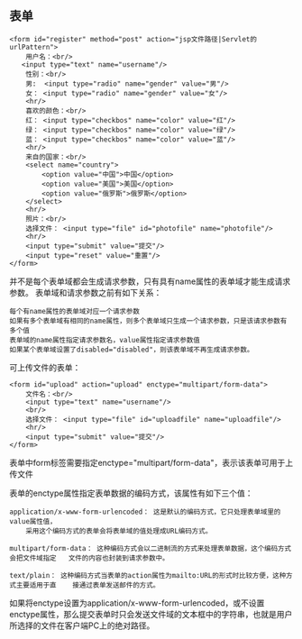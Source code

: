## 表单 ##

	<form id="register" method="post" action="jsp文件路径|Servlet的urlPattern">
		用户名：<br/>
	   <input type="text" name="username"/>
		性别：<br/>  
		男:  <input type="radio" name="gender" value="男"/>
		女： <input type="radio" name="gender" value="女"/>
		<hr/>
		喜欢的颜色：<br/>
		红： <input type="checkbos" name="color" value="红"/>
		绿： <input type="checkbos" name="color" value="绿"/>
		蓝： <input type="checkbos" name="color" value="蓝"/>	
		<hr/>	
		来自的国家：<br/>
		<select name="country">
			<option value="中国">中国</option>
			<option value="美国">美国</option>
			<option value="俄罗斯">俄罗斯</option>
		</select>
		<hr/>
		照片：<br/>
		选择文件： <input type="file" id="photofile" name="photofile"/>
		<hr/>
		<input type="submit" value="提交"/>
		<input type="reset" value="重置"/>
	</form>

并不是每个表单域都会生成请求参数，只有具有name属性的表单域才能生成请求参数。
表单域和请求参数之前有如下关系：

	每个有name属性的表单域对应一个请求参数
	如果有多个表单域有相同的name属性，则多个表单域只生成一个请求参数，只是该请求参数有多个值
	表单域的name属性指定请求参数名，value属性指定请求参数值
	如果某个表单域设置了disabled="disabled"，则该表单域不再生成请求参数。


可上传文件的表单：

	<form id="upload" action="upload" enctype="multipart/form-data">
		文件名：<br/>
	    <input type="text" name="username"/>
		<br/>
		选择文件： <input type="file" id="uploadfile" name="uploadfile"/>
		<hr/>
		<input type="submit" value="提交"/>
	</form>

表单中form标签需要指定enctype="multipart/form-data"，表示该表单可用于上传文件

表单的enctype属性指定表单数据的编码方式，该属性有如下三个值：

	application/x-www-form-urlencoded： 这是默认的编码方式，它只处理表单域里的value属性值，
		采用这个编码方式的表单会将表单域的值处理成URL编码方式。

	multipart/form-data： 这种编码方式会以二进制流的方式来处理表单数据，这个编码方式会把文件域指定	文件的内容也封装到请求参数中。

	text/plain： 这种编码方式当表单的action属性为mailto:URL的形式时比较方便，这种方式主要适用于直	接通过表单发送邮件的方式。

如果将enctype设置为application/x-www-form-urlencoded，或不设置enctype属性，那么提交表单时只会发送文件域的文本框中的字符串，也就是用户所选择的文件在客户端PC上的绝对路径。
